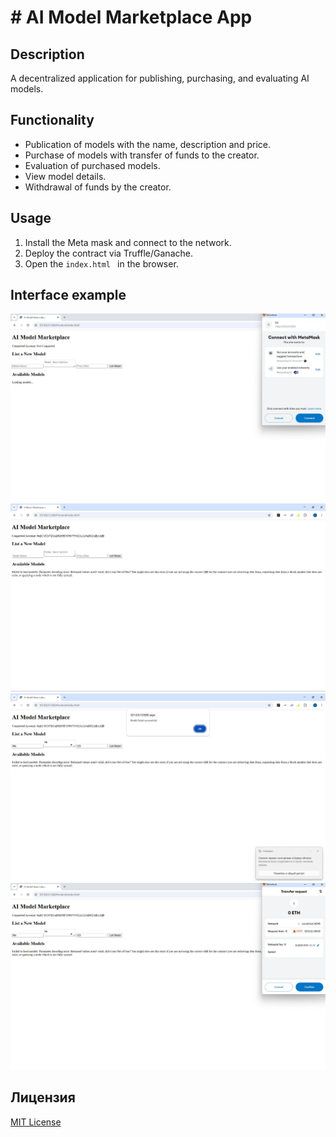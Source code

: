 # # AI Model Marketplace App

## Description
A decentralized application for publishing, purchasing, and evaluating AI models. 

## Functionality
- Publication of models with the name, description and price.
- Purchase of models with transfer of funds to the creator.
- Evaluation of purchased models.
- View model details.
- Withdrawal of funds by the creator.

## Usage
1. Install the Meta mask and connect to the network.
2. Deploy the contract via Truffle/Ganache.
3. Open the `index.html ` in the browser.

## Interface example
![alt text](<Изображение WhatsApp 2025-01-09 в 18.36.13_27089e3c.jpg>)
![alt text](<Изображение WhatsApp 2025-01-09 в 18.36.31_6c5cd949.jpg>)
![alt text](<Изображение WhatsApp 2025-01-09 в 18.37.22_4ac66c88.jpg>)
![alt text](<Изображение WhatsApp 2025-01-09 в 18.37.40_1f3a0fb6.jpg>)

## Лицензия
[MIT License](LICENSE)  
